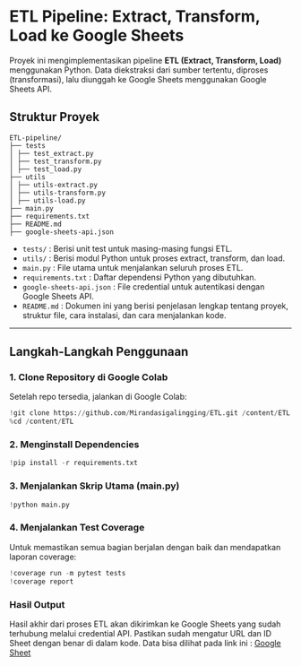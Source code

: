 # ETL Pipeline: Extract, Transform, Load ke Google Sheets

Proyek ini mengimplementasikan pipeline **ETL (Extract, Transform, Load)** menggunakan Python. Data diekstraksi dari sumber tertentu, diproses (transformasi), lalu diunggah ke Google Sheets menggunakan Google Sheets API.

## Struktur Proyek

    ETL-pipeline/
    ├── tests
    │ ├── test_extract.py
    │ ├── test_transform.py
    │ ├── test_load.py
    ├── utils
    │ ├── utils-extract.py
    │ ├── utils-transform.py
    │ ├── utils-load.py
    ├── main.py
    ├── requirements.txt
    ├── README.md
    ├── google-sheets-api.json


- `tests/` : Berisi unit test untuk masing-masing fungsi ETL.
- `utils/` : Berisi modul Python untuk proses extract, transform, dan load.
- `main.py` : File utama untuk menjalankan seluruh proses ETL.
- `requirements.txt` : Daftar dependensi Python yang dibutuhkan.
- `google-sheets-api.json` : File credential untuk autentikasi dengan Google Sheets API.
- `README.md` : Dokumen ini yang berisi penjelasan lengkap tentang proyek, struktur file, cara instalasi, dan cara menjalankan kode.
  
---

## Langkah-Langkah Penggunaan

### 1. Clone Repository di Google Colab
Setelah repo tersedia, jalankan di Google Colab:

```python
!git clone https://github.com/Mirandasigalingging/ETL.git /content/ETL
%cd /content/ETL
```
### 2. Menginstall Dependencies
```python
!pip install -r requirements.txt
```

### 3. Menjalankan Skrip Utama (main.py)
```python
!python main.py
```
### 4. Menjalankan Test Coverage
Untuk memastikan semua bagian berjalan dengan baik dan mendapatkan laporan coverage:
```python
!coverage run -m pytest tests
!coverage report
```

### Hasil Output
Hasil akhir dari proses ETL akan dikirimkan ke Google Sheets yang sudah terhubung melalui credential API. Pastikan sudah mengatur URL dan ID Sheet dengan benar di dalam kode. Data bisa dilihat pada link ini :
[Google Sheet](https://docs.google.com/spreadsheets/d/1S4S_eH_7HNQ-Su2evTFauJYBA1KnZoSgL6Ii_yqPym8/edit?gid=0#gid=0)
